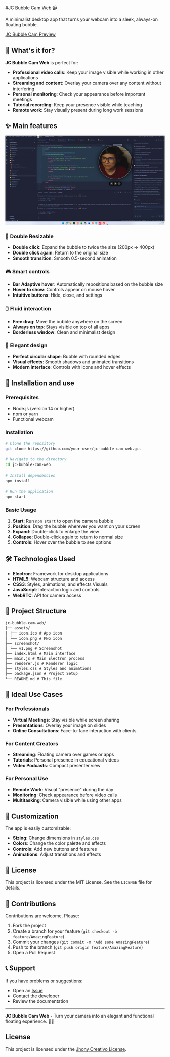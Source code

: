 #JC Bubble Cam Web 📹

A minimalist desktop app that turns your webcam into a sleek, always-on floating bubble.

[JC Bubble Cam Preview](screenshot/v1.png)

## 🎯 What's it for?

**JC Bubble Cam Web** is perfect for:

- **Professional video calls**: Keep your image visible while working in other applications
- **Streaming and content**: Overlay your camera over any content without interfering
- **Personal monitoring**: Check your appearance before important meetings
- **Tutorial recording**: Keep your presence visible while teaching
- **Remote work**: Stay visually present during long work sessions

## ✨ Main features
![JC Bubble Cam Preview](screenshot/v1_horizontal.png)
### 🔄 **Double Resizable**
- **Double click**: Expand the bubble to twice the size (200px → 400px)
- **Double click again**: Return to the original size
- **Smooth transition**: Smooth 0.5-second animation

### 🎮 **Smart controls**
- **Bar Adaptive hover**: Automatically repositions based on the bubble size
- **Hover to show**: Controls appear on mouse hover
- **Intuitive buttons**: Hide, close, and settings

### 🖱️ **Fluid interaction**
- **Free drag**: Move the bubble anywhere on the screen
- **Always on top**: Stays visible on top of all apps
- **Borderless window**: Clean and minimalist design

### 🎨 **Elegant design**
- **Perfect circular shape**: Bubble with rounded edges
- **Visual effects**: Smooth shadows and animated transitions
- **Modern interface**: Controls with icons and hover effects

## 🚀 Installation and use

### Prerequisites
- Node.js (version 14 or higher)
- npm or yarn
- Functional webcam

### Installation

```bash
# Clone the repository
git clone https://github.com/your-user/jc-bubble-cam-web.git

# Navigate to the directory
cd jc-bubble-cam-web

# Install dependencies
npm install

# Run the application
npm start
```

### Basic Usage

1. **Start**: Run `npm start` to open the camera bubble
2. **Position**: Drag the bubble wherever you want on your screen
3. **Expand**: Double-click to enlarge the view
4. **Collapse**: Double-click again to return to normal size
5. **Controls**: Hover over the bubble to see options

## 🛠️ Technologies Used

- **Electron**: Framework for desktop applications
- **HTML5**: Webcam structure and access
- **CSS3**: Styles, animations, and effects Visuals
- **JavaScript**: Interaction logic and controls
- **WebRTC**: API for camera access

## 📁 Project Structure

```
jc-bubble-cam-web/
├── assets/
│ ├── icon.ico # App icon
│ └── icon.png # PNG icon
├── screenshot/
│ └── v1.png # Screenshot
├── index.html # Main interface
├── main.js # Main Electron process
├── renderer.js # Renderer logic
├── styles.css # Styles and animations
├── package.json # Project Setup
└── README.md # This file
```

## 🎯 Ideal Use Cases

### For Professionals
- **Virtual Meetings**: Stay visible while screen sharing
- **Presentations**: Overlay your image on slides
- **Online Consultations**: Face-to-face interaction with clients

### For Content Creators
- **Streaming**: Floating camera over games or apps
- **Tutorials**: Personal presence in educational videos
- **Video Podcasts**: Compact presenter view

### For Personal Use
- **Remote Work**: Visual "presence" during the day
- **Monitoring**: Check appearance before video calls
- **Multitasking**: Camera visible while using other apps

## 🔧 Customization

The app is easily customizable:

- **Sizing**: Change dimensions in `styles.css`
- **Colors**: Change the color palette and effects
- **Controls**: Add new buttons and features
- **Animations**: Adjust transitions and effects

## 📝 License

This project is licensed under the MIT License. See the `LICENSE` file for details.

## 🤝 Contributions

Contributions are welcome. Please:

1. Fork the project
2. Create a branch for your feature (`git checkout -b feature/AmazingFeature`)
3. Commit your changes (`git commit -m 'Add some AmazingFeature`)
4. Push to the branch (`git push origin feature/AmazingFeature`)
5. Open a Pull Request

## 📞 Support

If you have problems or suggestions:

- Open an [Issue](https://github.com/your-user/jc-bubble-cam-web/issues)
- Contact the developer
- Review the documentation

---
**JC Bubble Cam Web** - Turn your camera into an elegant and functional floating experience. 🎥✨

## License
This project is licensed under the [Jhony Creativo License](./LICENSE).